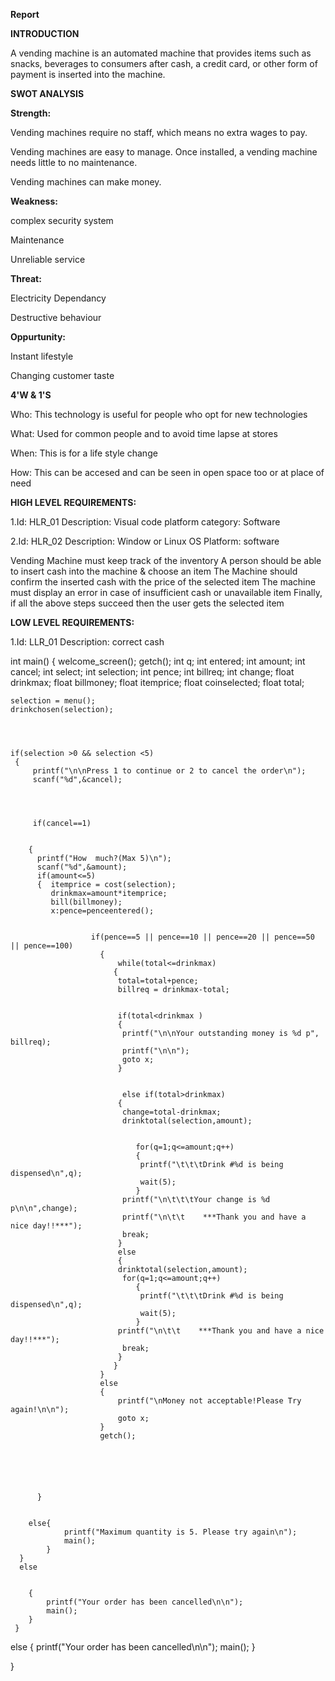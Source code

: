 **Report**

**INTRODUCTION**

   A vending machine is an automated machine that provides items such as snacks, beverages to consumers
   after cash, a credit card, or other form of payment is inserted into the machine.
   
**SWOT ANALYSIS**

 **Strength:**
 
 Vending machines require no staff, which means no extra wages to pay.
 
 Vending machines are easy to manage. Once installed, a vending machine needs little to no maintenance.
 
 Vending machines can make money.
 
**Weakness:**

complex security system

Maintenance

Unreliable service

**Threat:**

Electricity Dependancy

Destructive behaviour

**Oppurtunity:**

Instant lifestyle

Changing customer taste


**4'W & 1'S**

Who: This technology is useful for people who opt for new technologies

What: Used for common people and to avoid time lapse at stores

When: This is for a life style change

How: This can be accesed and can be seen in open space too or at place of need

**HIGH LEVEL REQUIREMENTS:**

1.Id: HLR_01
  Description: Visual code platform
  category: Software

2.Id: HLR_02
  Description: Window or Linux OS
  Platform: software

Vending Machine must keep track of the inventory
A person should be able to insert cash into the machine & choose an item
The Machine should confirm the inserted cash with the price of the selected item
The machine must display an error in case of insufficient cash or unavailable item
Finally, if all the above steps succeed then the user gets the selected item

  
  **LOW LEVEL REQUIREMENTS:**
  
  1.Id: LLR_01
  Description: correct cash


int main()
{
     welcome_screen();
     getch();
    int q;
    int entered;
    int amount;
    int cancel;
    int select;
    int selection;
    int pence;
    int billreq;
    int change;
    float drinkmax;
    float billmoney;
    float itemprice;
    float coinselected;
    float total;


    selection = menu();
    drinkchosen(selection);




    if(selection >0 && selection <5)
     {
         printf("\n\nPress 1 to continue or 2 to cancel the order\n");
         scanf("%d",&cancel);




         if(cancel==1)


        {
          printf("How  much?(Max 5)\n");
          scanf("%d",&amount);
          if(amount<=5)
          {  itemprice = cost(selection);
             drinkmax=amount*itemprice;
             bill(billmoney);
             x:pence=penceentered();


                      if(pence==5 || pence==10 || pence==20 || pence==50 || pence==100)
                        {
                            while(total<=drinkmax)
                           {
                            total=total+pence;
                            billreq = drinkmax-total;


                            if(total<drinkmax )
                            {
                             printf("\n\nYour outstanding money is %d p", billreq);
                             printf("\n\n");
                             goto x;
                            }


                             else if(total>drinkmax)
                            {
                             change=total-drinkmax;
                             drinktotal(selection,amount);


                                for(q=1;q<=amount;q++)
                                {
                                 printf("\t\t\tDrink #%d is being dispensed\n",q);
                                 wait(5);
                                }
                             printf("\n\t\t\tYour change is %d p\n\n",change);
                             printf("\n\t\t    ***Thank you and have a nice day!!***");
                             break;
                            }
                            else
                            {
                            drinktotal(selection,amount);
                             for(q=1;q<=amount;q++)
                                {
                                 printf("\t\t\tDrink #%d is being dispensed\n",q);
                                 wait(5);
                                }
                            printf("\n\t\t    ***Thank you and have a nice day!!***");
                             break;
                            }
                           }
                        }
                        else
                        {
                            printf("\nMoney not acceptable!Please Try again!\n\n");
                            goto x;
                        }
                        getch();






          }


        else{
                printf("Maximum quantity is 5. Please try again\n");
                main();
            }
      }
      else


        {
            printf("Your order has been cancelled\n\n");
            main();
        }
     }
   else
   {
       printf("Your order has been cancelled\n\n");
       main();
   }


}

